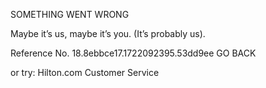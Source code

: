 SOMETHING WENT WRONG

Maybe it’s us, maybe it’s you.
(It’s probably us).

Reference No. 18.8ebbce17.1722092395.53dd9ee
GO BACK

or try:
Hilton.com Customer Service